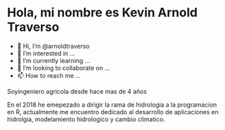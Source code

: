 # Hola, mi nombre es Kevin Arnold Traverso

- 👋 Hi, I’m @arnoldtraverso
- 👀 I’m interested in ...
- 🌱 I’m currently learning ...
- 💞️ I’m looking to collaborate on ...
- 📫 How to reach me ...

Soyingeniero agricola desde hace mas de 4 años

En el 2018 he emepezado a dirigir la rama de hidrologia a la programacion en R, actualmente me encuentro dedicado al desarrollo de aplicaciones en hidrolgia, modelamiento hidrologico y cambio climatico.

<!---
arnoldtraverso/arnoldtraverso is a ✨ special ✨ repository because its `README.md` (this file) appears on your GitHub profile.
You can click the Preview link to take a look at your changes.
--->
